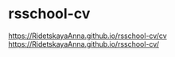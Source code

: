 # rsschool-cv
https://RidetskayaAnna.github.io/rsschool-cv/cv
https://RidetskayaAnna.github.io/rsschool-cv/